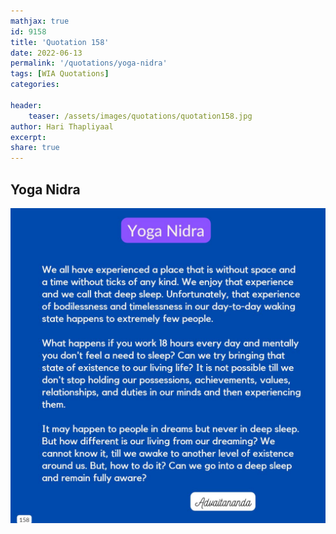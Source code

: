 ```yaml
---
mathjax: true
id: 9158
title: 'Quotation 158'
date: 2022-06-13
permalink: '/quotations/yoga-nidra'
tags: [WIA Quotations] 
categories: 

header:
    teaser: /assets/images/quotations/quotation158.jpg
author: Hari Thapliyaal 
excerpt:
share: true 
---
```


## Yoga Nidra

![Yoga Nidra](/assets/images/quotations/quotation158.jpg)
